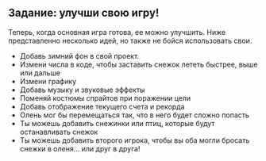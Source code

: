 ## Задание: улучши свою игру!
Теперь, когда основная игра готова, ее можно улучшить. Ниже представленно несколько идей, но также не бойся использовать свои.

+ Добавь зимний фон в свой проект.
+ Измени числа в коде, чтобы заставить снежок лететь быстрее, выше или дальше
+ Измени графику
+ Добавь музыку и звуковые эффекты
+ Поменяй костюмы спрайтов при поражении цели
+ Добавь отображение текущего счета и рекорда
+ Олень мог бы перемещаться так, что в него будет сложно попасть
+ Ты можешь добавить снежинки или птиц, которые будут останавливать снежок
+ Ты можешь добавить второго игрока, чтобы вы оба могли бросать снежки в оленя... или друг в друга!
